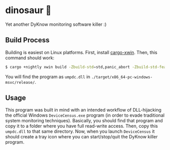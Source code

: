 # dinosaur 🦖
Yet another DyKnow monitoring software killer :)

## Build Process
Building is easiest on Linux platforms. First, install [cargo-xwin](https://github.com/rust-cross/cargo-xwin.git). Then, this command should work:
```sh
$ cargo +nightly xwin build -Zbuild-std=std,panic_abort -Zbuild-std-features=panic_immediate_abort --target=x86_64-pc-windows-msvc --release
```

You will find the program as `umpdc.dll` in `./target/x86_64-pc-windows-msvc/release/`.

## Usage
This program was built in mind with an intended workflow of DLL-hijacking the official Windows `DeviceCensus.exe` program (in order to evade traditional system monitoring techniques). Basically, you should find that program and copy it to a folder where you have full read-write access. Then, copy this `umpdc.dll` to that same directory. Now, when you launch `DeviceCensus` it should create a tray icon where you can start/stop/quit the DyKnow killer program.

